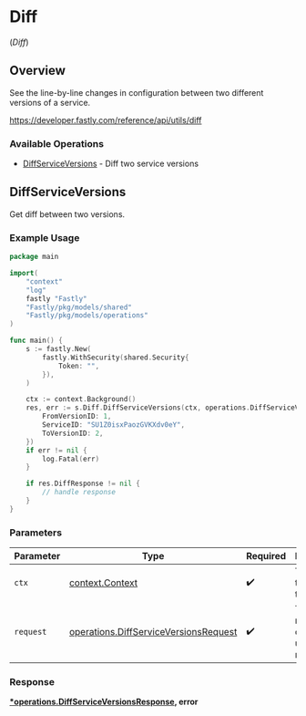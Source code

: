 # Diff
(*Diff*)

## Overview

See the line-by-line changes in configuration between two different versions of a service.

<https://developer.fastly.com/reference/api/utils/diff>
### Available Operations

* [DiffServiceVersions](#diffserviceversions) - Diff two service versions

## DiffServiceVersions

Get diff between two versions.

### Example Usage

```go
package main

import(
	"context"
	"log"
	fastly "Fastly"
	"Fastly/pkg/models/shared"
	"Fastly/pkg/models/operations"
)

func main() {
    s := fastly.New(
        fastly.WithSecurity(shared.Security{
            Token: "",
        }),
    )

    ctx := context.Background()
    res, err := s.Diff.DiffServiceVersions(ctx, operations.DiffServiceVersionsRequest{
        FromVersionID: 1,
        ServiceID: "SU1Z0isxPaozGVKXdv0eY",
        ToVersionID: 2,
    })
    if err != nil {
        log.Fatal(err)
    }

    if res.DiffResponse != nil {
        // handle response
    }
}
```

### Parameters

| Parameter                                                                                      | Type                                                                                           | Required                                                                                       | Description                                                                                    |
| ---------------------------------------------------------------------------------------------- | ---------------------------------------------------------------------------------------------- | ---------------------------------------------------------------------------------------------- | ---------------------------------------------------------------------------------------------- |
| `ctx`                                                                                          | [context.Context](https://pkg.go.dev/context#Context)                                          | :heavy_check_mark:                                                                             | The context to use for the request.                                                            |
| `request`                                                                                      | [operations.DiffServiceVersionsRequest](../../models/operations/diffserviceversionsrequest.md) | :heavy_check_mark:                                                                             | The request object to use for the request.                                                     |


### Response

**[*operations.DiffServiceVersionsResponse](../../models/operations/diffserviceversionsresponse.md), error**

